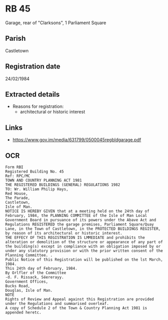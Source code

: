 # RB 45

Garage, rear of "Clarksons", 1 Parliament Square

## Parish
Castletown

## Registration date
24/02/1984

## Extracted details
* Reasons for registration:
  - architectural or historic interest


## Links
- https://www.gov.im/media/631799/0500045regbldgarage.pdf

## OCR
```
Form RBI
Registered Building No. 45
Ref: RPC/MC
TOWN AND COUNTRY PLANNING ACT 1981
THE REGISTERED BUILDINGS (GENERAL) REGULATIONS 1982
TO: Wr. William Philip Hays,
Red House,
The Parade,
Castletown,
Isle of Man.
NOTICE IS HEREBY GIVEN that at a meeting held on the 24th day of
February, 1984, the PLANNING COMMITTEE of the Isle of Man Local
Government Board in pursuance of its powers under the Abave Act and
Regulations REGISTERED the garage premises, Parliament Square/Quay
Lane, in the Town of Castletown, in the PROTECTED BUILDINGS REGISTER,
by reason of its architectural or historic interest.
THE EFFECY OF THIS REGISTRATION IS LMMEDIATE and prohibits the
alteration or demolition of the structure or appearance of any part of
the building(s) except in compliance with an obligation imposed by or
under any statutory provision or with the prior written consent of the
Planning Committee. .
Public Notice of this Registration will be published on the lst March,
1984.
This 24th day of February, 1984.
By Orlfler of the Committee
-d. F. Rissack, Séererayy.
Government Offices,
Bucks Road,
Douglas, Isle of Man.
NOTE
Rights of Review and Appeal against this Registration are provided
under the Regulations and summarised overleaf.
A copy of Schedule 2 of the Town & Country Planning Act 1981 is
appended heretc.
```
